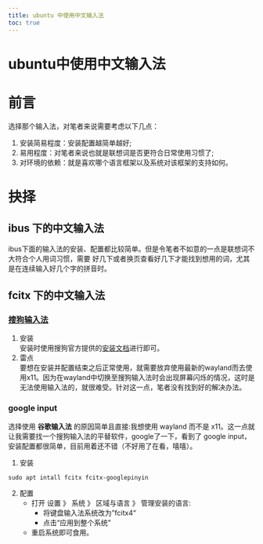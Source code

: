 ```yaml
---
title: ubuntu 中使用中文输入法
toc: true
---
```


# ubuntu中使用中文输入法
# 前言
选择那个输入法，对笔者来说需要考虑以下几点：  
1. 安装简易程度：安装配置越简单越好;
2. 易用程度：对笔者来说也就是联想词是否更符合日常使用习惯了;
3. 对环境的依赖：就是喜欢哪个语言框架以及系统对该框架的支持如何。
# 抉择
## ibus 下的中文输入法
ibus下面的输入法的安装、配置都比较简单。但是令笔者不如意的一点是联想词不大符合个人用词习惯，需要 <tab> 好几下或者换页查看好几下才能找到想用的词，尤其是在连续输入好几个字的拼音时。
## fcitx 下的中文输入法
### [搜狗输入法](https://shurufa.sogou.com/linux)
1. 安装  
安装时使用搜狗官方提供的[安装文档](https://shurufa.sogou.com/linux/guide)进行即可。
2. 雷点  
要想在安装并配置结束之后正常使用，就需要放弃使用最新的wayland而去使用x11。因为在wayland中切换至搜狗输入法时会出现屏幕闪烁的情况，这时是无法使用输入法的，就很难受。针对这一点，笔者没有找到好的解决办法。
### google input
选择使用 **谷歌输入法** 的原因简单且直接:我想使用 wayland 而不是 x11。这一点就让我需要找一个搜狗输入法的平替软件，google了一下，看到了 google input，安装配置都很简单，目前用着还不错（不好用了在看，嘻嘻）。
1. 安装
```shell
sudo apt intall fcitx fcitx-googlepinyin
```
2. 配置
    * 打开 设置 》 系统 》 区域与语言 》 管理安装的语言:  
        * 将键盘输入法系统改为”fcitx4“
        * 点击“应用到整个系统”
    * 重启系统即可食用。
